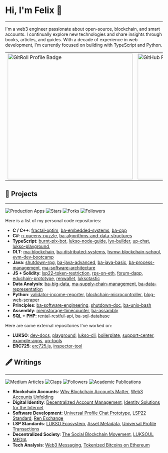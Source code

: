 # Hi, I'm Felix 👋

---

I'm a web3 engineer passionate about open-source, blockchain, and smart accounts. I continually explore new technologies and share insights through books, articles, and guides. With a decade of experience in web development, I'm currently focused on building with TypeScript and Python.

<table>
  <tr>
    <td>
      <a href="https://gitroll.io/profile/uHthVHYZxxdfmxHB37wI5AH9oUZk2" target="_blank">
        <img width="400" src="https://gitroll.io/api/badges/profiles/v1/uHthVHYZxxdfmxHB37wI5AH9oUZk2?theme=light" alt="GitRoll Profile Badge"/>
      </a>
    </td>
    <td>
      <a href="https://github.com/fhildeb" target="_blank">
        <img width="400" src="https://github-readme-stats.vercel.app/api?username=fhildeb&theme=vue&show_icons=true&hide_border=true&count_private=true" alt="GitHub Readme Stats"/>
      </a>
    </td>
  </tr>
</table>

## 🌱 Projects

---

![Production Apps](https://img.shields.io/badge/Production%20Apps-10+-blue?logo=github) ![Stars](https://img.shields.io/badge/Stars-20+-blue?logo=github) ![Forks](https://img.shields.io/badge/Forks-45+-blue?logo=github) ![Followers](https://img.shields.io/badge/Followers-50+-blue?logo=github)

Here is a list of my personal code repositories:

- **C / C++**: [fractal-optim](https://github.com/fhildeb/fractal-optim), [ba-embedded-systems](https://github.com/fhildeb/ba-embedded-systems), [ba-cpp](https://github.com/fhildeb/ba-cpp)
- **C#**: [n-queens-puzzle](https://github.com/fhildeb/n-queens-puzzle), [ba-algorithms-and-data-structures](https://github.com/fhildeb/ba-algorithms-and-data-structures)
- **TypeScript**: [burnt-pix-bot](https://github.com/fhildeb/burnt-pix-bot), [lukso-node-guide](https://github.com/fhildeb/lukso-node-guide), [lyx-builder](https://github.com/fhildeb/lyx-builder), [up-chat](https://github.com/fhildeb/up-chat), [lukso-playground](https://github.com/fhildeb/lukso-playground),
- **DLT**: [ma-blockchain](https://github.com/fhildeb/ma-blockchain), [ba-distributed-systems](https://github.com/fhildeb/ba-distributed-systems), [hsmw-blockchain-school](https://github.com/fhildeb/hsmw-blockchain-school), [evm-dev-bootcamp](https://github.com/fhildeb/evm-dev-bootcamp)
- **Java**: [shutdown-rpg](https://github.com/fhildeb/shutdown-rpg), [ba-java-advanced](https://github.com/fhildeb/ba-java-advanced), [ba-java-basic](https://github.com/fhildeb/ba-java-basic), [ba-process-management](https://github.com/fhildeb/ba-process-management), [ma-software-architecture](https://github.com/fhildeb/ma-software-architecture)
- **JS + Solidity**: [lsp22-token-restriction](https://github.com/fhildeb/ma-standardization), [rps-on-eth](https://github.com/fhildeb/rps-on-eth), [forum-dapp](https://github.com/fhildeb/example-forum-dapp), [educhain-prototype](https://github.com/fhildeb/educhain-prototype), [renwallet](https://github.com/fhildeb/renwallet), [luksotastic](https://github.com/fhildeb/luksotastic)
- **Data Analysis**: [ba-big-data](https://github.com/fhildeb/ba-big-data), [ma-supply-chain-management](https://github.com/fhildeb/ma-supply-chain-management), [ba-data-representation](https://github.com/fhildeb/ba-data-representation)
- **Python**: [validator-income-reporter](https://github.com/fhildeb/validator-income-reporter), [blockchain-microcontroller](https://github.com/fhildeb/blockchain-microcontroller), [blog-web-scraper](https://github.com/fhildeb/blog-web-scraper)
- **Principles**: [ba-software-engineering](https://github.com/fhildeb/ba-software-engineering), [shutdown-doc](https://github.com/fhildeb/shutdown-doc), [ba-unix-bash](https://github.com/fhildeb/ba-unix-bash)
- **Assembly**: [memstorage-timecounter](https://github.com/fhildeb/memstorage-timecounter), [ba-assambly](https://github.com/fhildeb/ba-assambly)
- **SQL + PHP**: [rental-restful-api](https://github.com/fhildeb/rental-restful-api), [ba-sql-database](https://github.com/fhildeb/ba-sql-database)

Here are some external repositories I've worked on:

- **LUKSO**: [dev-docs](https://github.com/lukso-network/docs), [playground](https://github.com/lukso-network/lukso-playground), [lukso-cli](https://github.com/lukso-network/tools-lukso-cli), [boilerplate](https://github.com/lukso-network/tools-dapp-boilerplate), [support-center](https://github.com/lukso-network/website-support-center), [example-apps](https://github.com/lukso-network/example-dapp-lsps), [up-tools](https://github.com/lukso-network/universalprofile-test-dapp)
- **ERC725**: [erc725.js](https://github.com/lukso-network/erc725.js), [inspector-tool](https://github.com/lukso-network/tools-erc725-inspect)

## 🖋️ Writings

---

![Medium Articles](https://img.shields.io/badge/Articles-25+-white?logo=medium) ![Claps](https://img.shields.io/badge/Claps-1,230+-white?logo=medium) ![Followers](https://img.shields.io/badge/Followers-120+-white?logo=medium) ![Academic Publications](https://img.shields.io/badge/Academic%20Publications-5-white?logo=googlescholar&logoColor=f5f5f5)

- **Blockchain Accounts**: [Why Blockchain Accounts Matter](https://medium.com/lukso/why-blockchain-accounts-matter-1-3-from-db-to-did-4acaed56563b), [Web3 Accounts Unfolding](https://fhildeb.medium.com/web3-accounts-unfolding-1-3-adoption-barriers-2c1022a8ccb5)
- **Digital Identity**: [Decentralized Account Management](https://fhildeb.medium.com/decentralized-account-management-1-2-current-threats-of-media-and-privacy-17bad839cddd), [Identity Solutions for the Internet](https://medium.com/keezdao/identity-solutions-for-the-internet-part-1-fa68bb3704c7)
- **Software Development**: [Universal Profile Chat Prototype](https://fhildeb.medium.com/web3-messaging-2-2-creating-a-chat-prototype-for-universal-profiles-aead7c3db563), [LSP22 Standard](https://fhildeb.medium.com/building-for-decentralized-societies-creating-a-sbt-standard-for-lsps-f049a7eac426), [Ren Exchange](https://fhildeb.medium.com/tokenized-bitcoins-on-ethereum-part-4-16d553cb9c48)
- **LSP Standards**: [LUKSO Ecosystem](https://medium.com/lukso/lukso-ecosystem-part-1-4c3f5d67b081), [Asset Metadata](https://fhildeb.medium.com/lukso-explained-asset-metadata-3fe151a51181), [Universal Profile Transactions](https://fhildeb.medium.com/lukso-explained-universal-profile-transactions-fdc3dea6d6cd)
- **Decentralized Society**: [The Social Blockchain Movement](https://fhildeb.medium.com/the-social-blockchain-movement-1-4-decentralized-societies-e0dea80b0196), [LUKSOUL MEDIA](https://medium.com/keezdao/luksoul-media-part-1-afda782cd0a7)
- **Tech Analysis**: [Web3 Messaging](https://fhildeb.medium.com/web3-messaging-1-2-comparing-chat-protocols-and-architectures-29e01d109824), [Tokenized Bitcoins on Ethereum](https://fhildeb.medium.com/tokenized-bitcoins-on-ethereum-part-1-62ef519d2464)
